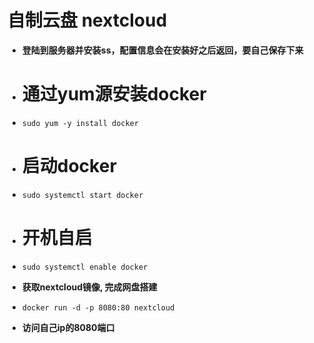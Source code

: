 # 自制云盘 nextcloud

- **登陆到服务器并安装ss，配置信息会在安装好之后返回，要自己保存下来**

-    # 通过yum源安装docker
-    `sudo yum -y install docker`
-    # 启动docker
-    `sudo systemctl start docker`
-    # 开机自启
-    `sudo systemctl enable docker`

- **获取nextcloud镜像, 完成网盘搭建**

-   `docker run -d -p 8080:80 nextcloud`

- **访问自己ip的8080端口**

